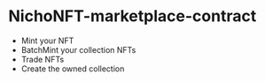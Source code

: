 ﻿# NichoNFT-marketplace-contract
 - Mint your NFT
 - BatchMint your collection NFTs
 - Trade NFTs
 - Create the owned collection
